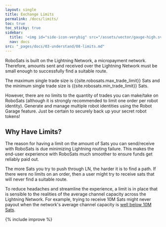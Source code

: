 ```yaml
---
layout: single
title: Exchange Limits
permalink: /docs/limits/
toc: true
toc_sticky: true
sidebar:
  title: '<img id="side-icon-verybig" src="/assets/vector/gauge-high.svg"/>Limits'
  nav: docs
src: "_pages/docs/03-understand/08-limits.md"
---
```


RoboSats is built on the Lightning Network, a micropayment network. Therefore, amounts sent and received over the Lightning Network must be small enough to successfully find a suitable route.

The maximum single trade size is {{site.robosats.max_trade_limit}} Sats and the minimum single trade size is {{site.robosats.min_trade_limit}} Sats.

However, there are no limits to the quantity of trades you can make/take on RoboSats (although it is strongly recommended to limit one order per robot identity). Generate and manage multiple robot identities using the Robot Garage feature. Just be certain to securely back up your secret robot tokens!

## **Why Have Limits?**

The reason for having a limit on the amount of Sats you can send/receive with RoboSats is due minimizing Lightning routing failure. This makes the end-user experience with RoboSats much smoother to ensure funds get reliably paid out.

The more Sats you try to push through LN, the harder it is to find a path. If there were no limits on an order, then a user might try to receive sats that will never find a suitable route.

To reduce headaches and streamline the experience, a limit is in place that is sensible to the realities of the average channel capacity across the Lightning Network. For example, trying to receive 10M Sats might never payout when the network's average channel capacity is [well below 10M Sats](https://1ml.com/statistics).

{% include improve %}
